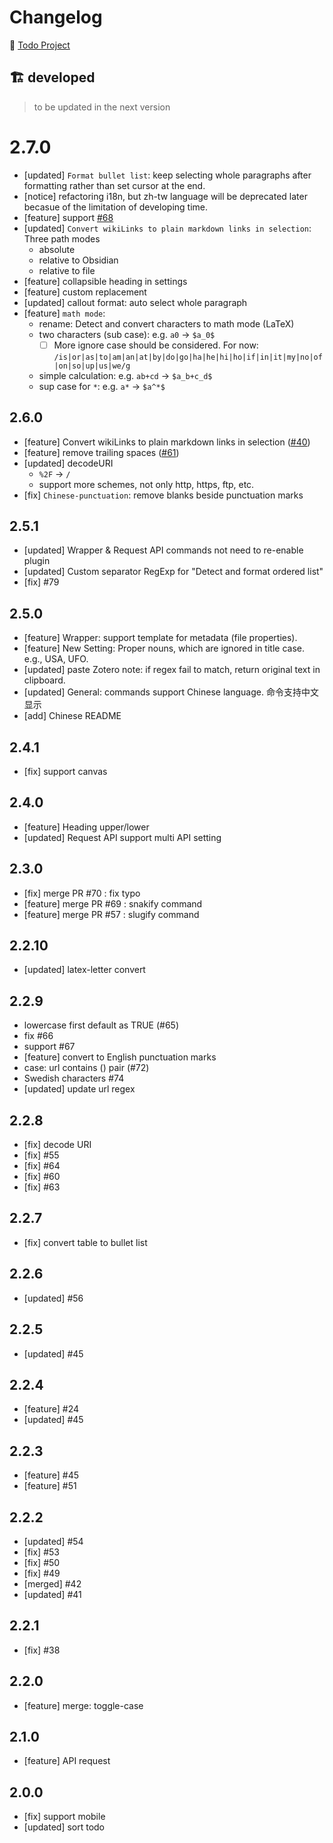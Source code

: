 # Changelog

🧱 [Todo Project](https://github.com/Benature/obsidian-text-format/projects/1)

## 🏗️ developed
> to be updated in the next version

# 2.7.0
- [updated] `Format bullet list`: keep selecting whole paragraphs after formatting rather than set cursor at the end.
- [notice] refactoring i18n, but zh-tw language will be deprecated later becasue of the limitation of developing time.
- [feature] support [#68](https://github.com/Benature/obsidian-text-format/issues/68)
- [updated] `Convert wikiLinks to plain markdown links in selection`: Three path modes
  - absolute
  - relative to Obsidian
  - relative to file
- [feature] collapsible heading in settings
- [feature] custom replacement
- [updated] callout format: auto select whole paragraph
- [feature] `math mode`:
  - rename: Detect and convert characters to math mode (LaTeX)
  - two characters (sub case): e.g. `a0` -> `$a_0$`
    - [ ] More ignore case should be considered. For now: `/is|or|as|to|am|an|at|by|do|go|ha|he|hi|ho|if|in|it|my|no|of|on|so|up|us|we/g`
  - simple calculation: e.g. `ab+cd` -> `$a_b+c_d$`
  - sup case for `*`: e.g. `a*` -> `$a^*$`

## 2.6.0
- [feature] Convert wikiLinks to plain markdown links in selection ([#40](https://github.com/Benature/obsidian-text-format/issues/40))
- [feature] remove trailing spaces ([#61](https://github.com/Benature/obsidian-text-format/issues/61))
- [updated] decodeURI
  - `%2F` -> `/`
  - support more schemes, not only http, https, ftp, etc.
- [fix] `Chinese-punctuation`: remove blanks beside punctuation marks

## 2.5.1
- [updated] Wrapper & Request API commands not need to re-enable plugin
- [updated] Custom separator RegExp for "Detect and format ordered list"
- [fix] #79

## 2.5.0
- [feature] Wrapper: support template for metadata (file properties).
- [feature] New Setting: Proper nouns, which are ignored in title case. e.g., USA, UFO.
- [updated] paste Zotero note: if regex fail to match, return original text in clipboard.
- [updated] General: commands support Chinese language. 命令支持中文显示
- [add] Chinese README

## 2.4.1
- [fix] support canvas

## 2.4.0
- [feature] Heading upper/lower
- [updated] Request API support multi API setting

## 2.3.0
- [fix] merge PR #70 : fix typo
- [feature] merge PR #69 : snakify command
- [feature] merge PR #57 : slugify command

## 2.2.10
- [updated] latex-letter convert

## 2.2.9
- lowercase first default as TRUE (#65)
- fix #66
- support #67
- [feature] convert to English punctuation marks
- case: url contains () pair (#72)
- Swedish characters #74
- [updated] update url regex

## 2.2.8
- [fix] decode URI
- [fix] #55
- [fix] #64
- [fix] #60
- [fix] #63

## 2.2.7
- [fix] convert table to bullet list

## 2.2.6
- [updated] #56

## 2.2.5
- [updated] #45

## 2.2.4
- [feature] #24
- [updated] #45

## 2.2.3
- [feature] #45
- [feature] #51

## 2.2.2
- [updated] #54
- [fix] #53
- [fix] #50
- [fix] #49
- [merged] #42
- [updated] #41

## 2.2.1
- [fix] #38

## 2.2.0
- [feature] merge: toggle-case

## 2.1.0
- [feature] API request

## 2.0.0
- [fix] support mobile
- [updated] sort todo